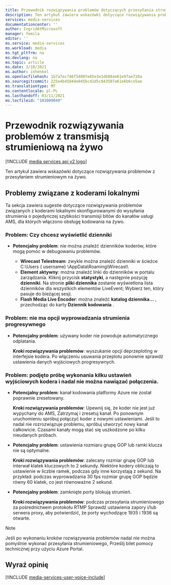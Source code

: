 ```yaml
---
title: Przewodnik rozwiązywania problemów dotyczących przesyłania strumieniowego na żywo | Microsoft Docs
description: Ten artykuł zawiera wskazówki dotyczące rozwiązywania problemów związanych z Azure Media Services przesyłania strumieniowego na żywo.
services: media-services
documentationcenter: ''
author: IngridAtMicrosoft
manager: femila
editor: ''
ms.service: media-services
ms.workload: media
ms.tgt_pltfrm: na
ms.devlang: na
ms.topic: article
ms.date: 3/10/2021
ms.author: inhenkel
ms.openlocfilehash: 1b7a7ec746f5400fe65e3e1db88ae61e97ae710a
ms.sourcegitcommit: 225e4b45844e845bc41d5c043587a61e6b6ce5ae
ms.translationtype: MT
ms.contentlocale: pl-PL
ms.lasthandoff: 03/11/2021
ms.locfileid: "103009049"
---
```

# <a name="troubleshooting-guide-for-live-streaming"></a>Przewodnik rozwiązywania problemów z transmisją strumieniową na żywo

[!INCLUDE [media services api v2 logo](./includes/v2-hr.md)]  

Ten artykuł zawiera wskazówki dotyczące rozwiązywania problemów z przesyłaniem strumieniowym na żywo.

## <a name="issues-related-to-on-premises-encoders"></a>Problemy związane z koderami lokalnymi
Ta sekcja zawiera sugestie dotyczące rozwiązywania problemów związanych z koderami lokalnymi skonfigurowanymi do wysyłania strumienia o pojedynczej szybkości transmisji bitów do kanałów usługi AMS, dla których włączono obsługę kodowania na żywo.

### <a name="problem-would-like-to-see-logs"></a>Problem: Czy chcesz wyświetlić dzienniki
* **Potencjalny problem**: nie można znaleźć dzienników koderów, które mogą pomóc w debugowaniu problemów.
  
  * **Wirecast Telestream**: zwykle można znaleźć dzienniki w ścieżce C:\Users \{ username} \AppData\Roaming\Wirecast\ 
  * **Element aktywny**: można znaleźć linki do dzienników w portalu zarządzania. Kliknij przycisk **statystyki**, a następnie pozycję **dzienniki**. Na stronie **pliki dziennika** zostanie wyświetlona lista dzienników dla wszystkich elementów LiveEvent; Wybierz ten, który pasuje do bieżącej sesji. 
  * **Flash Media Live Encoder**: można znaleźć **katalog dziennika...** , przechodząc do karty **Dziennik kodowania** .

### <a name="problem-there-is-no-option-for-outputting-a-progressive-stream"></a>Problem: nie ma opcji wyprowadzania strumienia progresywnego
* **Potencjalny problem**: używany koder nie powoduje automatycznego odplatania. 
  
    **Kroki rozwiązywania problemów**: wyszukanie opcji deprzeploting w interfejsie kodera. Po włączeniu usuwania przeplotu ponownie sprawdź ustawienia danych wyjściowych progresywnych. 

### <a name="problem-tried-several-encoder-output-settings-and-still-unable-to-connect"></a>Problem: podjęto próbę wykonania kilku ustawień wyjściowych kodera i nadal nie można nawiązać połączenia.
* **Potencjalny problem**: kanał kodowania platformy Azure nie został poprawnie zresetowany. 
  
    **Kroki rozwiązywania problemów**: Upewnij się, że koder nie jest już wypychany do AMS, Zatrzymaj i zresetuj kanał. Po ponownym uruchomieniu spróbuj połączyć koder z nowymi ustawieniami. Jeśli to nadal nie rozrozwiązuje problemu, spróbuj utworzyć nowy kanał całkowicie. Czasami kanały mogą stać się uszkodzone po kilku nieudanych próbach.  
* **Potencjalny problem**: ustawienia rozmiaru grupę GOP lub ramki klucza nie są optymalne. 
  
    **Kroki rozwiązywania problemów**: zalecany rozmiar grupę GOP lub interwał klatek kluczowych to 2 sekundy. Niektóre kodery obliczają to ustawienie w liczbie ramek, podczas gdy inne korzystają z sekund. Na przykład: podczas wyprowadzania 30 fps rozmiar grupę GOP będzie równy 60 klatek, co jest równoważne 2 sekund.  
* **Potencjalny problem**: zamknięte porty blokują strumień. 
  
    **Kroki rozwiązywania problemów**: podczas przesyłania strumieniowego za pośrednictwem protokołu RTMP Sprawdź ustawienia zapory i/lub serwera proxy, aby potwierdzić, że porty wychodzące 1935 i 1936 są otwarte. 

> [!NOTE]
> Jeśli po wykonaniu kroków rozwiązywania problemów nadal nie można pomyślnie wykonać przesyłania strumieniowego, Prześlij bilet pomocy technicznej przy użyciu Azure Portal.
> 
> 

## <a name="provide-feedback"></a>Wyraź opinię
[!INCLUDE [media-services-user-voice-include](../../../includes/media-services-user-voice-include.md)]

